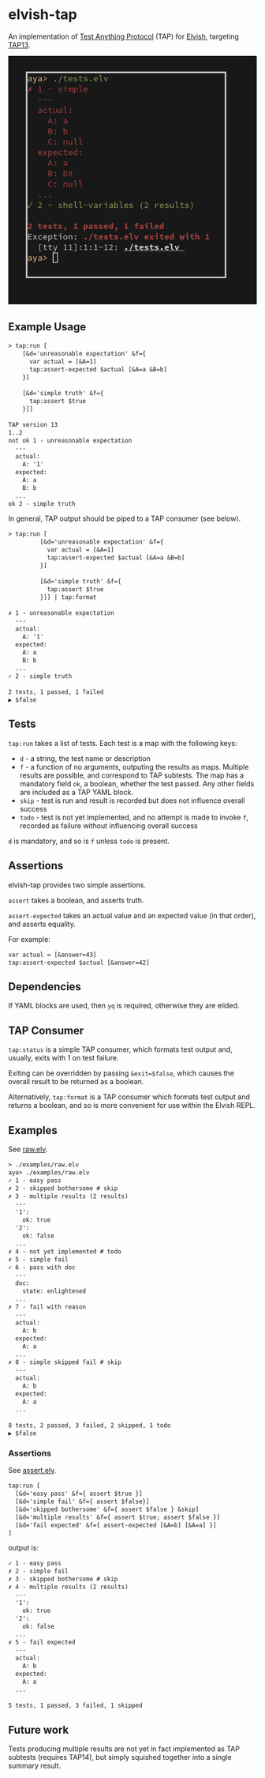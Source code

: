 # elvish-tap

An implementation of [Test Anything Protocol](https://testanything.org/) (TAP) for [Elvish](https://elv.sh/),
targeting [TAP13](https://testanything.org/tap-version-13-specification.html).

<img src="https://raw.githubusercontent.com/tesujimath/elvish-tap/main/examples/images/elvish-tap-example.png" alt="Example tap:status output"/>

## Example Usage

```
> tap:run [
    [&d='unreasonable expectation' &f={
      var actual = [&A=1]
      tap:assert-expected $actual [&A=a &B=b]
    }]

    [&d='simple truth' &f={
      tap:assert $true
    }]]

TAP version 13
1..2
not ok 1 - unreasonable expectation
  ---
  actual:
    A: '1'
  expected:
    A: a
    B: b
  ...
ok 2 - simple truth
```

In general, TAP output should be piped to a TAP consumer (see below).

```
> tap:run [
         [&d='unreasonable expectation' &f={
           var actual = [&A=1]
           tap:assert-expected $actual [&A=a &B=b]
         }]

         [&d='simple truth' &f={
           tap:assert $true
         }]] | tap:format

✗ 1 - unreasonable expectation
  ---
  actual:
    A: '1'
  expected:
    A: a
    B: b
  ...
✓ 2 - simple truth

2 tests, 1 passed, 1 failed
▶ $false
```

## Tests

`tap:run` takes a list of tests.  Each test is a map with the following keys:

- `d` - a string, the test name or description
- `f` - a function of no arguments, outputing the results as maps. Multiple results are possible, and correspond to TAP subtests.
        The map has a mandatory field `ok`, a boolean, whether the test passed.  Any other fields are included as a TAP YAML block.
- `skip` - test is run and result is recorded but does not influence overall success
- `todo` - test is not yet implemented, and no attempt is made to invoke `f`, recorded as failure without influencing overall success

`d` is mandatory, and so is `f` unless `todo` is present.

## Assertions

elvish-tap provides two simple assertions.

`assert` takes a boolean, and asserts truth.

`assert-expected` takes an actual value and an expected value (in that order), and asserts equality.

For example:
```
var actual = [&answer=43]
tap:assert-expected $actual [&answer=42]
```

## Dependencies

If YAML blocks are used, then `yq` is required, otherwise they are elided.

## TAP Consumer

`tap:status` is a simple TAP consumer, which formats test output and, usually, exits with 1 on test failure.

Exiting can be overridden by passing `&exit=$false`, which causes the overall result to be returned as a boolean.

Alternatively, `tap:format` is a TAP consumer which formats test output and returns a boolean, and so is more convenient for use within the Elvish REPL.

## Examples

See [raw.elv](examples/raw.elv).

```
> ./examples/raw.elv
aya> ./examples/raw.elv
✓ 1 - easy pass
✗ 2 - skipped bothersome # skip
✗ 3 - multiple results (2 results)
  ---
  '1':
    ok: true
  '2':
    ok: false
  ...
✗ 4 - not yet implemented # todo
✗ 5 - simple fail
✓ 6 - pass with doc
  ---
  doc:
    state: enlightened
  ...
✗ 7 - fail with reason
  ---
  actual:
    A: b
  expected:
    A: a
  ...
✗ 8 - simple skipped fail # skip
  ---
  actual:
    A: b
  expected:
    A: a
  ...

8 tests, 2 passed, 3 failed, 2 skipped, 1 todo
▶ $false
```

### Assertions

See [assert.elv](examples/assert.elv).

```
tap:run [
  [&d='easy pass' &f={ assert $true }]
  [&d='simple fail' &f={ assert $false}]
  [&d='skipped bothersome' &f={ assert $false } &skip]
  [&d='multiple results' &f={ assert $true; assert $false }]
  [&d='fail expected' &f={ assert-expected [&A=b] [&A=a] }]
]
```

output is:
```
✓ 1 - easy pass
✗ 2 - simple fail
✗ 3 - skipped bothersome # skip
✗ 4 - multiple results (2 results)
  ---
  '1':
    ok: true
  '2':
    ok: false
  ...
✗ 5 - fail expected
  ---
  actual:
    A: b
  expected:
    A: a
  ...

5 tests, 1 passed, 3 failed, 1 skipped
```

## Future work

Tests producing multiple results are not yet in fact implemented as TAP subtests (requires TAP14), but simply squished together into
a single summary result.
